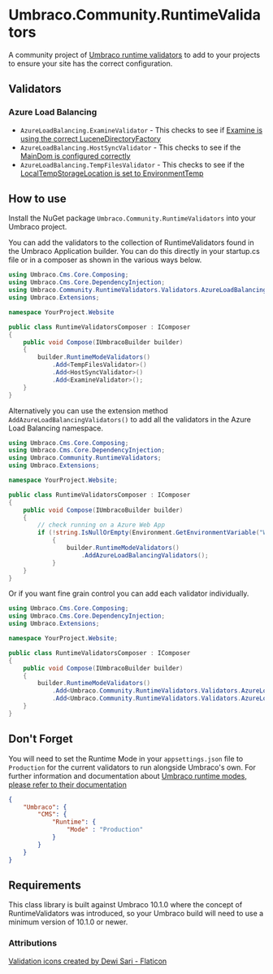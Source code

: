 # Umbraco.Community.RuntimeValidators
A community project of [Umbraco runtime validators](https://docs.umbraco.com/umbraco-cms/fundamentals/setup/server-setup/runtime-modes) to add to your projects to ensure your site has the correct configuration.

## Validators

### Azure Load Balancing
* `AzureLoadBalancing.ExamineValidator` - This checks to see if [Examine is using the correct LuceneDirectoryFactory](https://docs.umbraco.com/umbraco-cms/fundamentals/setup/server-setup/load-balancing/azure-web-apps#lucene-examine-configuration)
* `AzureLoadBalancing.HostSyncValidator` - This checks to see if the [MainDom is configured correctly](https://docs.umbraco.com/umbraco-cms/fundamentals/setup/server-setup/load-balancing/azure-web-apps#host-synchronization)
* `AzureLoadBalancing.TempFilesValidator` - This checks to see if the [LocalTempStorageLocation is set to EnvironmentTemp](https://docs.umbraco.com/umbraco-cms/fundamentals/setup/server-setup/load-balancing/azure-web-apps#umbraco-temp-files)

## How to use
Install the NuGet package `Umbraco.Community.RuntimeValidators` into your Umbraco project.

You can add the validators to the collection of RuntimeValidators found in the Umbraco Application builder. You can do this directly in your startup.cs file or in a composer as shown in the various ways below.

```csharp
using Umbraco.Cms.Core.Composing;
using Umbraco.Cms.Core.DependencyInjection;
using Umbraco.Community.RuntimeValidators.Validators.AzureLoadBalancing;
using Umbraco.Extensions;

namespace YourProject.Website

public class RuntimeValidatorsComposer : IComposer
{
	public void Compose(IUmbracoBuilder builder)
	{
		builder.RuntimeModeValidators()
			.Add<TempFilesValidator>()
			.Add<HostSyncValidator>()
			.Add<ExamineValidator>();
	}
}
```

Alternatively you can use the extension method `AddAzureLoadBalancingValidators()` to add all the validators in the Azure Load Balancing namespace.

```csharp
using Umbraco.Cms.Core.Composing;
using Umbraco.Cms.Core.DependencyInjection;
using Umbraco.Community.RuntimeValidators;
using Umbraco.Extensions;

namespace YourProject.Website;

public class RuntimeValidatorsComposer : IComposer
{
	public void Compose(IUmbracoBuilder builder)
	{
		// check running on a Azure Web App
		if (!string.IsNullOrEmpty(Environment.GetEnvironmentVariable("WEBSITE_INSTANCE_ID")))
			{
				builder.RuntimeModeValidators()
					.AddAzureLoadBalancingValidators();
			}
	}
}
```

Or if you want fine grain control you can add each validator individually.

```csharp
using Umbraco.Cms.Core.Composing;
using Umbraco.Cms.Core.DependencyInjection;
using Umbraco.Extensions;

namespace YourProject.Website;

public class RuntimeValidatorsComposer : IComposer
{
	public void Compose(IUmbracoBuilder builder)
	{
		builder.RuntimeModeValidators()
			.Add<Umbraco.Community.RuntimeValidators.Validators.AzureLoadBalancing.ExamineValidator>()
			.Add<Umbraco.Community.RuntimeValidators.Validators.AzureLoadBalancing.HostSyncValidator>();
	}
}
```

## Don't Forget
You will need to set the Runtime Mode in your `appsettings.json` file to `Production` for the current validators to run alongside Umbraco's own.
For further information and documentation about [Umbraco runtime modes, please refer to their documentation](https://docs.umbraco.com/umbraco-cms/fundamentals/setup/server-setup/runtime-modes)

```json
{
	"Umbraco": {
		"CMS": {
			"Runtime": {
				"Mode" : "Production"
			}
		}
	}
}
```


## Requirements
This class library is built against Umbraco 10.1.0 where the concept of RuntimeValidators was introduced, so your Umbraco build will need to use a minimum version of 10.1.0 or newer.


### Attributions
<a href="https://www.flaticon.com/free-icons/validation" title="validation icons">Validation icons created by Dewi Sari - Flaticon</a>